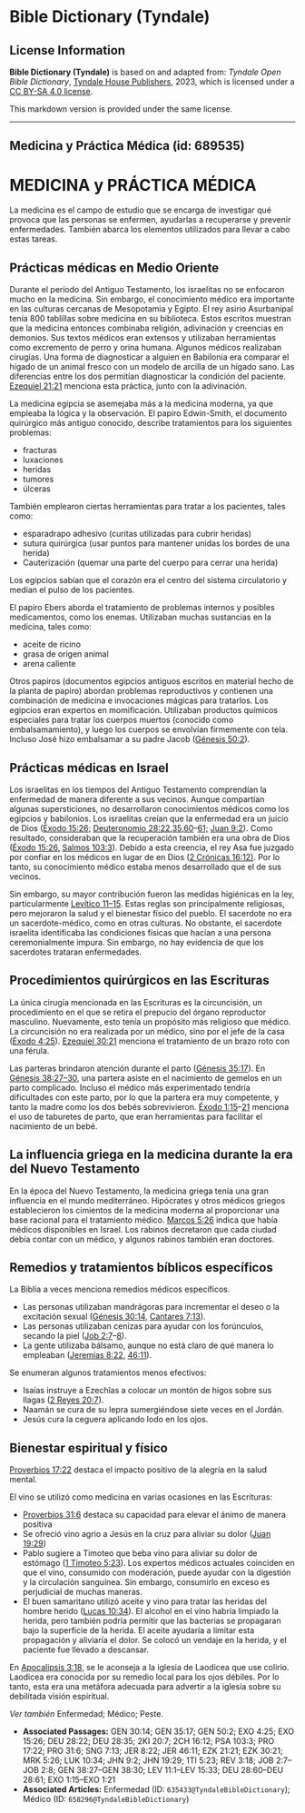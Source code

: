 # Bible Dictionary (Tyndale)

## License Information

**Bible Dictionary (Tyndale)** is based on and adapted from: _Tyndale Open Bible Dictionary_, [Tyndale House Publishers](https://tyndaleopenresources.com/), 2023, which is licensed under a [CC BY-SA 4.0 license](https://creativecommons.org/licenses/by-sa/4.0/legalcode.en).

This markdown version is provided under the same license.



--------------------------------

## Medicina y Práctica Médica (id: 689535)

MEDICINA y PRÁCTICA MÉDICA
==========================

La medicina es el campo de estudio que se encarga de investigar qué provoca que las personas se enfermen, ayudarlas a recuperarse y prevenir enfermedades. También abarca los elementos utilizados para llevar a cabo estas tareas.

Prácticas médicas en Medio Oriente
----------------------------------

Durante el período del Antiguo Testamento, los israelitas no se enfocaron mucho en la medicina. Sin embargo, el conocimiento médico era importante en las culturas cercanas de Mesopotamia y Egipto. El rey asirio Asurbanipal tenía 800 tablillas sobre medicina en su biblioteca. Estos escritos muestran que la medicina entonces combinaba religión, adivinación y creencias en demonios. Sus textos médicos eran extensos y utilizaban herramientas como excremento de perro y orina humana. Algunos médicos realizaban cirugías. Una forma de diagnosticar a alguien en Babilonia era comparar el hígado de un animal fresco con un modelo de arcilla de un hígado sano. Las diferencias entre los dos permitían diagnosticar la condición del paciente. [Ezequiel 21:21](https://ref.ly/Ezek21:21) menciona esta práctica, junto con la adivinación.

La medicina egipcia se asemejaba más a la medicina moderna, ya que empleaba la lógica y la observación. El papiro Edwin\-Smith, el documento quirúrgico más antiguo conocido, describe tratamientos para los siguientes problemas:

* fracturas
* luxaciones
* heridas
* tumores
* úlceras

También emplearon ciertas herramientas para tratar a los pacientes, tales como:

* esparadrapo adhesivo (curitas utilizadas para cubrir heridas)
* sutura quirúrgica (usar puntos para mantener unidas los bordes de una herida)
* Cauterización (quemar una parte del cuerpo para cerrar una herida)

Los egipcios sabían que el corazón era el centro del sistema circulatorio y medían el pulso de los pacientes.

El papiro Ebers aborda el tratamiento de problemas internos y posibles medicamentos, como los enemas. Utilizaban muchas sustancias en la medicina, tales como:

* aceite de ricino
* grasa de origen animal
* arena caliente

Otros papiros (documentos egipcios antiguos escritos en material hecho de la planta de papiro) abordan problemas reproductivos y contienen una combinación de medicina e invocaciones mágicas para tratarlos. Los egipcios eran expertos en momificación. Utilizaban productos químicos especiales para tratar los cuerpos muertos (conocido como embalsamamiento), y luego los cuerpos se envolvían firmemente con tela. Incluso José hizo embalsamar a su padre Jacob ([Génesis 50:2](https://ref.ly/Gen50:2)).

Prácticas médicas en Israel
---------------------------

Los israelitas en los tiempos del Antiguo Testamento comprendían la enfermedad de manera diferente a sus vecinos. Aunque compartían algunas supersticiones, no desarrollaron conocimientos médicos como los egipcios y babilonios. Los israelitas creían que la enfermedad era un juicio de Dios ([Éxodo 15:26;](https://ref.ly/Exod15:26) [Deuteronomio 28:22,35,60](https://ref.ly/Deut28:22,Deut28:35,Deut28:60-Deut28:61)–[61;](https://ref.ly/Deut28:22,Deut28:35,Deut28:60-Deut28:61) [Juan 9:2](https://ref.ly/John9:2)). Como resultado, consideraban que la recuperación también era una obra de Dios ([Éxodo 15:26,](https://ref.ly/Exod15:26) [Salmos 103:3](https://ref.ly/Ps103:3)). Debido a esta creencia, el rey Asa fue juzgado por confiar en los médicos en lugar de en Dios ([2 Crónicas 16:12\)](https://ref.ly/2Chr16:12). Por lo tanto, su conocimiento médico estaba menos desarrollado que el de sus vecinos.

Sin embargo, su mayor contribución fueron las medidas higiénicas en la ley, particularmente [Levítico 11–15](https://ref.ly/Lev11:1-Lev15:33). Estas reglas son principalmente religiosas, pero mejoraron la salud y el bienestar físico del pueblo. El sacerdote no era un sacerdote\-médico, como en otras culturas. No obstante, el sacerdote israelita identificaba las condiciones físicas que hacían a una persona ceremonialmente impura. Sin embargo, no hay evidencia de que los sacerdotes trataran enfermedades.

Procedimientos quirúrgicos en las Escrituras
--------------------------------------------

La única cirugía mencionada en las Escrituras es la circuncisión, un procedimiento en el que se retira el prepucio del órgano reproductor masculino. Nuevamente, esto tenía un propósito más religioso que médico. La circuncisión no era realizada por un médico, sino por el jefe de la casa ([Éxodo 4:25](https://ref.ly/Exod4:25)). [Ezequiel 30:21](https://ref.ly/Ezek30:21) menciona el tratamiento de un brazo roto con una férula.

Las parteras brindaron atención durante el parto ([Génesis 35:17](https://ref.ly/Gen35:17)). En [Génesis 38:27–30,](https://ref.ly/Gen38:27-Gen38:30) una partera asiste en el nacimiento de gemelos en un parto complicado. Incluso el médico más experimentado tendría dificultades con este parto, por lo que la partera era muy competente, y tanto la madre como los dos bebés sobrevivieron. [Éxodo 1:15](https://ref.ly/Exod1:15-Exod1:21)–[21](https://ref.ly/Exod1:15-Exod1:21) menciona el uso de taburetes de parto, que eran herramientas para facilitar el nacimiento de un bebé.

La influencia griega en la medicina durante la era del Nuevo Testamento
-----------------------------------------------------------------------

En la época del Nuevo Testamento, la medicina griega tenía una gran influencia en el mundo mediterráneo. Hipócrates y otros médicos griegos establecieron los cimientos de la medicina moderna al proporcionar una base racional para el tratamiento médico. [Marcos 5:26](https://ref.ly/Mark5:26) indica que había médicos disponibles en Israel. Los rabinos decretaron que cada ciudad debía contar con un médico, y algunos rabinos también eran doctores.

Remedios y tratamientos bíblicos específicos
--------------------------------------------

La Biblia a veces menciona remedios médicos específicos.

* Las personas utilizaban mandrágoras para incrementar el deseo o la excitación sexual ([Génesis 30:14,](https://ref.ly/Gen30:14) [Cantares 7:13](https://ref.ly/Song7:13)).
* Las personas utilizaban cenizas para ayudar con los forúnculos, secando la piel ([Job 2:7](https://ref.ly/Job2:7-Job2:8)–[8](https://ref.ly/Job2:7-Job2:8)).
* La gente utilizaba bálsamo, aunque no está claro de qué manera lo empleaban ([Jeremías 8:22,](https://ref.ly/Jer8:22) [46:11](https://ref.ly/Jer46:11)).

Se enumeran algunos tratamientos menos efectivos:

* Isaías instruye a Ezechîas a colocar un montón de higos sobre sus llagas ([2 Reyes 20:7](https://ref.ly/2Kgs20:7)).
* Naamán se cura de su lepra sumergiéndose siete veces en el Jordán.
* Jesús cura la ceguera aplicando lodo en los ojos.

Bienestar espiritual y físico
-----------------------------

[Proverbios 17:22](https://ref.ly/Prov17:22) destaca el impacto positivo de la alegría en la salud mental.

El vino se utilizó como medicina en varias ocasiones en las Escrituras:

* [Proverbios 31:6](https://ref.ly/Prov31:6) destaca su capacidad para elevar el ánimo de manera positiva
* Se ofreció vino agrio a Jesús en la cruz para aliviar su dolor ([Juan 19:29](https://ref.ly/John19:29))
* Pablo sugiere a Timoteo que beba vino para aliviar su dolor de estómago ([1 Timoteo 5:23](https://ref.ly/1Tim5:23)). Los expertos médicos actuales coinciden en que el vino, consumido con moderación, puede ayudar con la digestión y la circulación sanguínea. Sin embargo, consumirlo en exceso es perjudicial de muchas maneras.
* El buen samaritano utilizó aceite y vino para tratar las heridas del hombre herido ([Lucas 10:34](https://ref.ly/Luke10:34)). El alcohol en el vino habría limpiado la herida, pero también podría permitir que las bacterias se propagaran bajo la superficie de la herida. El aceite ayudaría a limitar esta propagación y aliviaría el dolor. Se colocó un vendaje en la herida, y el paciente fue llevado a descansar.

En [Apocalipsis 3:18,](https://ref.ly/Rev3:18) se le aconseja a la iglesia de Laodicea que use colirio. Laodicea era conocida por su remedio local para los ojos débiles. Por lo tanto, esta era una metáfora adecuada para advertir a la iglesia sobre su debilitada visión espiritual.

*Ver también* Enfermedad; Médico; Peste.

* **Associated Passages:** GEN 30:14; GEN 35:17; GEN 50:2; EXO 4:25; EXO 15:26; DEU 28:22; DEU 28:35; 2KI 20:7; 2CH 16:12; PSA 103:3; PRO 17:22; PRO 31:6; SNG 7:13; JER 8:22; JER 46:11; EZK 21:21; EZK 30:21; MRK 5:26; LUK 10:34; JHN 9:2; JHN 19:29; 1TI 5:23; REV 3:18; JOB 2:7–JOB 2:8; GEN 38:27–GEN 38:30; LEV 11:1–LEV 15:33; DEU 28:60–DEU 28:61; EXO 1:15–EXO 1:21
* **Associated Articles:** Enfermedad (ID: `635433@TyndaleBibleDictionary`); Médico (ID: `658296@TyndaleBibleDictionary`)

